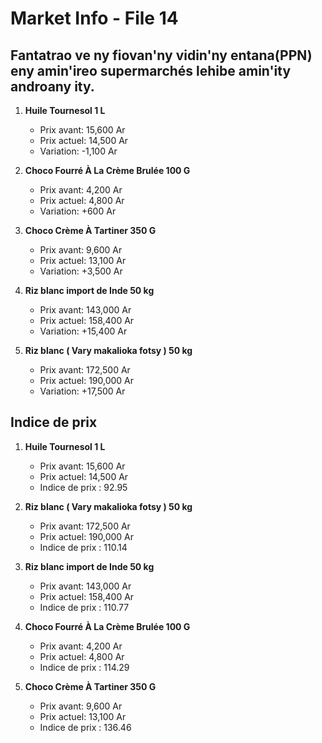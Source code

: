 # Market Info - File 14

## Fantatrao ve ny fiovan'ny vidin'ny entana(PPN) eny amin'ireo supermarchés lehibe amin'ity androany ity.

1. **Huile Tournesol 1 L**
   - Prix avant: 15,600 Ar
   - Prix actuel: 14,500 Ar
   - Variation: -1,100 Ar

2. **Choco Fourré À La Crème Brulée 100 G**
   - Prix avant: 4,200 Ar
   - Prix actuel: 4,800 Ar
   - Variation: +600 Ar

3. **Choco Crème À Tartiner 350 G**
   - Prix avant: 9,600 Ar
   - Prix actuel: 13,100 Ar
   - Variation: +3,500 Ar

4. **Riz blanc import de Inde 50 kg**
   - Prix avant: 143,000 Ar
   - Prix actuel: 158,400 Ar
   - Variation: +15,400 Ar

5. **Riz blanc ( Vary makalioka fotsy ) 50 kg**
   - Prix avant: 172,500 Ar
   - Prix actuel: 190,000 Ar
   - Variation: +17,500 Ar



## Indice de prix

1. **Huile Tournesol 1 L**
   - Prix avant: 15,600 Ar
   - Prix actuel: 14,500 Ar
   - Indice de prix : 92.95

2. **Riz blanc ( Vary makalioka fotsy ) 50 kg**
   - Prix avant: 172,500 Ar
   - Prix actuel: 190,000 Ar
   - Indice de prix : 110.14

3. **Riz blanc import de Inde 50 kg**
   - Prix avant: 143,000 Ar
   - Prix actuel: 158,400 Ar
   - Indice de prix : 110.77

4. **Choco Fourré À La Crème Brulée 100 G**
   - Prix avant: 4,200 Ar
   - Prix actuel: 4,800 Ar
   - Indice de prix : 114.29

5. **Choco Crème À Tartiner 350 G**
   - Prix avant: 9,600 Ar
   - Prix actuel: 13,100 Ar
   - Indice de prix : 136.46

